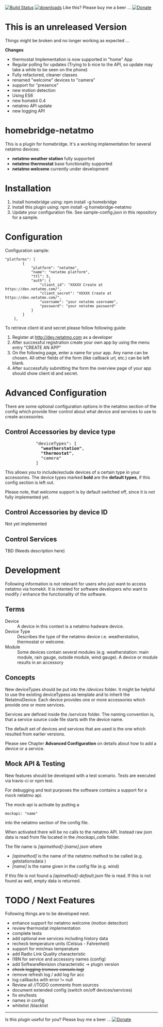 [![Build Status](https://secure.travis-ci.org/planetk/homebridge-netatmo.png?branch=dev)](http://travis-ci.org/planetk/homebridge-netatmo)
[![downloads][downloads-image]][downloads-url]
Like this? Please buy me a beer ...
[![Donate](https://img.shields.io/badge/Donate-PayPal-blue.svg)](https://www.paypal.com/cgi-bin/webscr?cmd=_s-xclick&hosted_button_id=7ZGEPWHG5UH6S)

[downloads-image]: https://img.shields.io/npm/dm/homebridge-netatmo.svg?style=flat
[downloads-url]: https://npmjs.org/package/homebridge-netatmo


# This is an unreleased Version

Things might be broken and no longer working as expected ...

**Changes**

* thermostat Implementation is now supported in "home" App
* Regular polling for updates (Trying to b nice to the API, so update may take a while to be seen on the phone)
* Fully refactored, cleaner classes
* renamed "welcome" devices to "camera"
* support for "presence"
* new motion detection 
* Using ES6
* new homekit 0.4
* netatmo API update
* new logging API



# homebridge-netatmo

This is a plugin for homebridge. It's a working implementation for several netatmo devices:

* **netatmo weather station** fully supported
* **netatmo thermostat** base functionality supported
* **netatmo welcome** currently under development

# Installation

1. Install homebridge using: npm install -g homebridge
2. Install this plugin using: npm install -g homebridge-netatmo
3. Update your configuration file. See sample-config.json in this repository for a sample. 

# Configuration

Configuration sample:

```
"platforms": [
        {
            "platform": "netatmo",
            "name": "netatmo platform",
            "ttl": 5,
            "auth": {
    	        "client_id": "XXXXX Create at https://dev.netatmo.com/",
                "client_secret": "XXXXX Create at https://dev.netatmo.com/",
                "username": "your netatmo username",
                "password": "your netatmo password"
            }
        }
    ],

```

To retrieve client id and secret please follow following guide:

1. Register at http://dev.netatmo.com as a developer
2. After successful registration create your own app by using the menu entry "CREATE AN APP"
3. On the following page, enter a name for your app. Any name can be chosen. All other fields of the form (like callback url, etc.) can be left blank.
4. After successfully submitting the form the overview page of your app should show client id and secret.


# Advanced Configuration

There are some optional configuration options in the netatmo section of the config which provide finer control about what device and services to use to create accessories.

## Control Accessories by device type

<pre>
            "deviceTypes": [
              <b>"weatherstation"</b>,
              <b>"thermostat"</b>,
              "camera"
            ]
</pre>

This allows you to include/exclude devices of a certain type in your accessories.
The device types marked **bold** are the **default types**, if this config section is left out.

Please note, that welcome support is by default switched off, since it is not fully implemented yet.

##  Control Accessories by device ID

Not yet implemented

##  Control Services

TBD (Needs description here)


# Development

Following information is not relevant for users who just want to access netatmo via homekit.
It is intented for software developers who want to modify / enhance the functionality of the software.

## Terms

<dl>
 <dt>Device</dt>
 <dd>A device in this context is a netatmo hadware device.</dd>

 <dt>Device Type</dt>
 <dd>Describes the type of the netatmo device i.e. weatherstation, thermostat or welcome.</dd>


 <dt>Module</dt>
 <dd>Some devices contain several modules (e.g. weatherstation: main module, rain gauge, outside module, wind gauge). A device or module results in an accessory</dd>
 
</dl>

## Concepts

New deviceTypes should be put into the */devices* folder. It might be helpful to use the existing deviceTypess as template and to inherit the NetatmoDevice. Each device provides one or more accessories which provide one or more services.

Services are defined inside the */services* folder. The naming convention is, that a service source code file starts with the device name.

The default set of devices and services that are used is the one which resulted from earlier versions.

Please see Chapter **Advanced Configuration** on details about how to add a device or a service.

## Mock API & Testing

New features should be developed with a test scenario. Tests are executed via travis-ci or npm test.

For debugging and test purposes the software contains a support for a mock netatmo api.

The mock-api is activate by putting a

    mockapi: "name"

into the netatmo section of the config file.

When activated there will be no calls to the netatmo API. Instead raw json data is read from file located in the */mockapi_calls* folder.

The file name is *[apimethod]-[name].json* where
 
* *[apimethod]* is the name of the netatmo method to be called (e.g. getstationsdata )
* *[name]* is the name given in the config file (e.g. wind)
 
If this file is not found a *[apimethod]-default.json* file is read.
If this is not found as well, empty data is returned.

# TODO / Next Features
Following things are to be developed next.

* enhance support for netatmo welcome (motion deteciton)
* review thermostat implementation
* complete tests
* add optional eve services including history data
* recheck temperature units (Celsius - Fahrenheit)
* support for min/max temperature
* add Radio Link Quality characteristic
* I18N for service and accessory names (config)
* add SoftwareRevision characteristic -> plugin version
* <strike>check logging (remove console.log)</strike>
* remove refresh log / add log for acc
* log callbacks with error != null
* Review all //TODO comments from sources
* document extended config (switch on/off devices/services)
* fix env/tests
* names in config
* whitelist /blacklist

----

Is this plugin useful for you? Please buy me a beer ...
[![Donate](https://img.shields.io/badge/Donate-PayPal-blue.svg)](https://www.paypal.com/cgi-bin/webscr?cmd=_s-xclick&hosted_button_id=7ZGEPWHG5UH6S)



